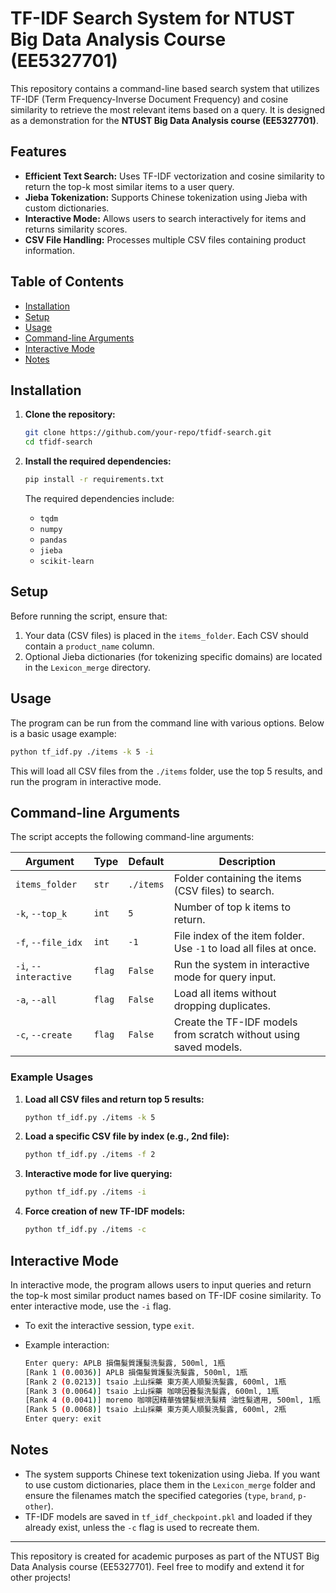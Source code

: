 # TF-IDF Search System for NTUST Big Data Analysis Course (EE5327701)

This repository contains a command-line based search system that utilizes TF-IDF (Term Frequency-Inverse Document Frequency) and cosine similarity to retrieve the most relevant items based on a query. It is designed as a demonstration for the **NTUST Big Data Analysis course (EE5327701)**.

## Features
- **Efficient Text Search:** Uses TF-IDF vectorization and cosine similarity to return the top-k most similar items to a user query.
- **Jieba Tokenization:** Supports Chinese tokenization using Jieba with custom dictionaries.
- **Interactive Mode:** Allows users to search interactively for items and returns similarity scores.
- **CSV File Handling:** Processes multiple CSV files containing product information.

## Table of Contents
- [Installation](#installation)
- [Setup](#setup)
- [Usage](#usage)
- [Command-line Arguments](#command-line-arguments)
- [Interactive Mode](#interactive-mode)
- [Notes](#notes)

## Installation

1. **Clone the repository:**
   ```bash
   git clone https://github.com/your-repo/tfidf-search.git
   cd tfidf-search
   ```

2. **Install the required dependencies:**
   ```bash
   pip install -r requirements.txt
   ```

   The required dependencies include:
   - `tqdm`
   - `numpy`
   - `pandas`
   - `jieba`
   - `scikit-learn`

## Setup

Before running the script, ensure that:
1. Your data (CSV files) is placed in the `items_folder`. Each CSV should contain a `product_name` column.
2. Optional Jieba dictionaries (for tokenizing specific domains) are located in the `Lexicon_merge` directory.

## Usage

The program can be run from the command line with various options. Below is a basic usage example:

```bash
python tf_idf.py ./items -k 5 -i
```

This will load all CSV files from the `./items` folder, use the top 5 results, and run the program in interactive mode.

## Command-line Arguments

The script accepts the following command-line arguments:

| Argument | Type | Default | Description |
|----------|------|---------|-------------|
| `items_folder` | `str` | `./items` | Folder containing the items (CSV files) to search. |
| `-k`, `--top_k` | `int` | `5` | Number of top k items to return. |
| `-f`, `--file_idx` | `int` | `-1` | File index of the item folder. Use `-1` to load all files at once. |
| `-i`, `--interactive` | `flag` | `False` | Run the system in interactive mode for query input. |
| `-a`, `--all` | `flag` | `False` | Load all items without dropping duplicates. |
| `-c`, `--create` | `flag` | `False` | Create the TF-IDF models from scratch without using saved models. |

### Example Usages

1. **Load all CSV files and return top 5 results:**
   ```bash
   python tf_idf.py ./items -k 5
   ```

2. **Load a specific CSV file by index (e.g., 2nd file):**
   ```bash
   python tf_idf.py ./items -f 2
   ```

3. **Interactive mode for live querying:**
   ```bash
   python tf_idf.py ./items -i
   ```

4. **Force creation of new TF-IDF models:**
   ```bash
   python tf_idf.py ./items -c
   ```

## Interactive Mode

In interactive mode, the program allows users to input queries and return the top-k most similar product names based on TF-IDF cosine similarity. To enter interactive mode, use the `-i` flag.

- To exit the interactive session, type `exit`.
- Example interaction:

   ```bash
   Enter query: APLB 損傷髮質護髮洗髮露, 500ml, 1瓶
   [Rank 1 (0.0036)] APLB 損傷髮質護髮洗髮露, 500ml, 1瓶
   [Rank 2 (0.0213)] tsaio 上山採藥 東方美人順髮洗髮露, 600ml, 1瓶
   [Rank 3 (0.0064)] tsaio 上山採藥 咖啡因養髮洗髮露, 600ml, 1瓶
   [Rank 4 (0.0041)] moremo 咖啡因精華強健髮根洗髮精 油性髮適用, 500ml, 1瓶
   [Rank 5 (0.0068)] tsaio 上山採藥 東方美人順髮洗髮露, 600ml, 2瓶
   Enter query: exit
   ```

## Notes

- The system supports Chinese text tokenization using Jieba. If you want to use custom dictionaries, place them in the `Lexicon_merge` folder and ensure the filenames match the specified categories (`type`, `brand`, `p-other`).
- TF-IDF models are saved in `tf_idf_checkpoint.pkl` and loaded if they already exist, unless the `-c` flag is used to recreate them.

---

This repository is created for academic purposes as part of the NTUST Big Data Analysis course (EE5327701). Feel free to modify and extend it for other projects!